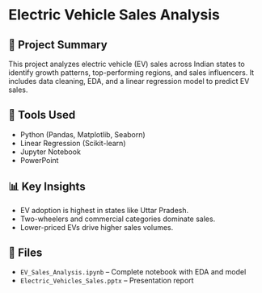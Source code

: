 # Electric Vehicle Sales Analysis

## 📌 Project Summary
This project analyzes electric vehicle (EV) sales across Indian states to identify growth patterns, top-performing regions, and sales influencers. It includes data cleaning, EDA, and a linear regression model to predict EV sales.

## 🧰 Tools Used
- Python (Pandas, Matplotlib, Seaborn)
- Linear Regression (Scikit-learn)
- Jupyter Notebook
- PowerPoint

## 📊 Key Insights
- EV adoption is highest in states like Uttar Pradesh.
- Two-wheelers and commercial categories dominate sales.
- Lower-priced EVs drive higher sales volumes.

## 📁 Files
- `EV_Sales_Analysis.ipynb` – Complete notebook with EDA and model
- `Electric_Vehicles_Sales.pptx` – Presentation report
